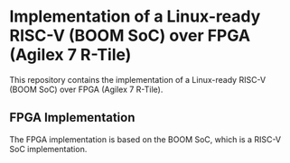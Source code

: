# Implementation of a Linux-ready RISC-V (BOOM SoC) over FPGA (Agilex 7 R-Tile) 

This repository contains the implementation of a Linux-ready RISC-V (BOOM SoC) over FPGA (Agilex 7 R-Tile).

## FPGA Implementation

The FPGA implementation is based on the BOOM SoC, which is a RISC-V SoC implementation.
